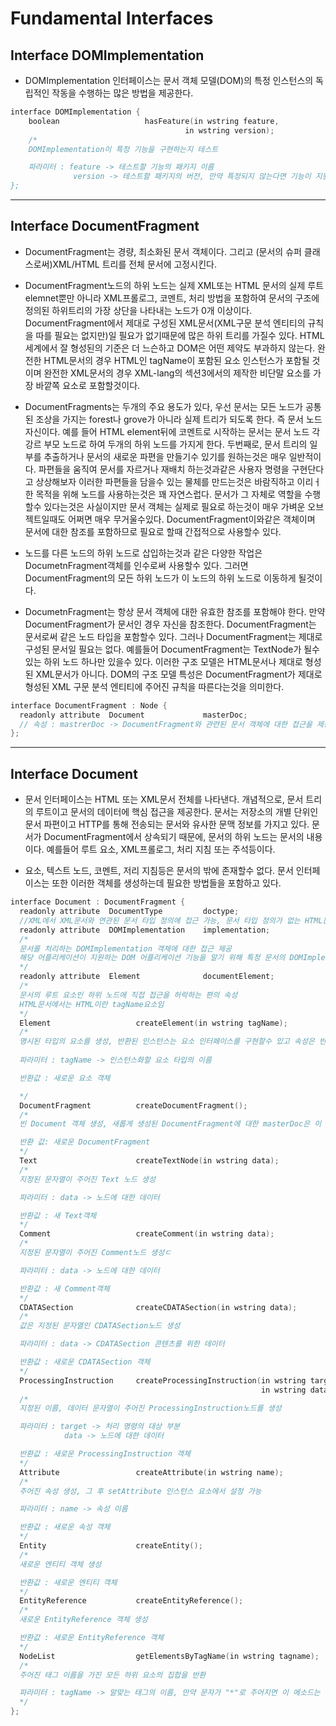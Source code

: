# Fundamental Interfaces

## Interface DOMImplementation
- DOMImplementation 인터페이스는 문서 객체 모델(DOM)의 특정 인스턴스의 독립적인 작동을 수행하는 많은 방법을 제공한다.

```c
interface DOMImplementation {
    boolean                   hasFeature(in wstring feature, 
                                       in wstring version);
    /*
    DOMImplementation이 특정 기능을 구현하는지 테스트

    파라미터 : feature -> 테스트할 기능의 패키지 이름
              version -> 테스트할 패키지의 버전, 만약 특정되지 않는다면 기능이 지원하는 버전을 DOMImplementation를 true로 반환            
};
```
---
## Interface DocumentFragment


- DocumentFragment는 경량, 최소화된 문서 객체이다. 그리고 (문서의 슈퍼 클래스로써)XML/HTML 트리를 전체 문서에 고정시킨다.

- DocumentFragment노드의 하위 노드는 실제 XML또는 HTML 문서의 실제 루트 elemnet뿐만 아니라 XML프롤로그, 코멘트, 처리 방법을 포함하여 문서의 구조에 정의된 하위트리의 가장 상단을 나타내는 노드가 0개 이상이다.
DocumentFragment에서 제대로 구성된 XML문서(XML구문 분석 엔티티의 규칙을 따를 필요는 없지만)일 필요가 없기때문에 많은 하위 트리를 가질수 있다.
HTML 세계에서 잘 형성된의 기준은 더 느슨하고 DOM은 어떤 제약도 부과하지 않는다.
완전한 HTML문서의 경우 HTML인 tagName이 포함된 요소 인스턴스가 포함될 것이며
완전한 XML문서의 경우 XML-lang의 섹션3에서의 제작한 비단말 요소를 가장 바깥쪽 요소로 포함할것이다.

- DocumentFragments는 두개의 주요 용도가 있다,
우선 문서는 모든 노드가 공통된 조상을 가지는 forest나 grove가 아니라 실제 트리가 되도록 한다. 즉 문서 노드 자신이다.
예를 들어 HTML element뒤에 코멘트로 시작하는 문서는 문서 노드 각강르 부모 노드로 하여 두개의 하위 노드를 가지게 한다.
두번째로, 문서 트리의 일부를 추출하거나 문서의 새로운 파편을 만들기수 있기를 원하는것은 매우 일반적이다.
파편들을 움직여 문서를 자르거나 재배치 하는것과같은 사용자 명령을 구현단다고 상상해보자
이러한 파편들을 담을수 있는 물체를 만드는것은 바람직하고 이리ㅓ한 목적을 위해 노드를 사용하는것은 꽤 자연스럽다. 문서가 그 자체로 역할을 수행할수 있다는것은 사실이지만
문서 객체는 실제로 필요로 하는것이 매우 가벼운 오브젝트일때도 어쩌면 매우 무거울수있다.
DocumentFragment이와같은 객체이며 문서에 대한 참조를 포함하므로 필요로 할때 간접적으로 사용할수 있다.

- 노드를 다른 노드의 하위 노드로 삽입하는것과 같은 다양한 작업은 DocumetnFragment객체를 인수로써 사용할수 있다.
그러면 DocumentFragment의 모든 하위 노드가 이 노드의 하위 노드로 이동하게 될것이다.

- DocumetnFragment는 항상 문서 객체에 대한 유효한 참조를 포함해야 한다.
만약 DocumentFragment가 문서인 경우 자신을 참조한다. DocumentFragment는 문서로써 같은 노드 타입을 포함할수 있다.
그러나 DocumentFragment는 제대로 구성된 문서일 필요는 없다.
예를들어 DocumentFragment는 TextNode가 될수 있는 하위 노드 하나만 있을수 있다.
이러한 구조 모델은 HTML문서나 제대로 형성된 XML문서가 아니다.
DOM의 구조 모델 특성은 DocumentFragment가 제대로 형성된 XML 구문 분석 엔티티에 주어진 규칙을 따른다는것을 의미한다.

```c
interface DocumentFragment : Node {
  readonly attribute  Document             masterDoc;
  // 속성 : mastrerDoc -> DocumentFragment와 관련된 문서 객체에 대한 접근을 제공
};
```
---
## Interface Document

- 문서 인터페이스는 HTML 또는 XML문서 전체를 나타낸다. 개념적으로, 문서 트리의 루트이고
문서의 데이터에 핵심 접근을 제공한다. 문서는 저장소의 개별 단위인 문서 파편이고 HTTP를 통해 전송되는 문서와 유사한 문맥 정보를 가지고 있다.
문서가 DocumentFragment에서 상속되기 때문에, 문서의 하위 노드는 문서의 내용이다.
예를들어 루트 요소, XML프롤로그, 처리 지침 또는 주석등이다.

- 요소, 텍스트 노드, 코멘트, 저리 지침등은 문서의 밖에 존재할수 없다.
문서 인터페이스는 또한 이러한 객체를 생성하는데 필요한 방법들을 포함하고 있다.

```c
interface Document : DocumentFragment {
  readonly attribute  DocumentType         doctype;
  //XML에서 XML문서와 연관된 문서 타입 정의에 접근 가능, 문서 타입 정의가 없는 HTML문서나 XML문서는 null 리턴
  readonly attribute  DOMImplementation    implementation;
  /*
  문서를 처리하는 DOMImplementation 객체에 대한 접근 제공
  해당 어플리케이션이 지원하는 DOM 어플리케이션 기능을 알기 위해 특정 문서의 DOMImplementation을 얻을 필요가 있기때문에 필수적임
  */
  readonly attribute  Element              documentElement;
  /* 
  문서의 루트 요소인 하위 노드에 직접 접근을 허락하는 편의 속성
  HTML문서에서는 HTML이란 tagName요소임  
  */
  Element                   createElement(in wstring tagName);
  /*
  명시된 타입의 요소를 생성, 반환된 인스턴스는 요소 인터페이스를 구현할수 있고 속성은 반환된 객체에 직접 지정 가능
  
  파라미터 : tagName -> 인스턴스화할 요소 타입의 이름

  반환값 : 새로운 요소 객체

  */
  DocumentFragment          createDocumentFragment();
  /*
  빈 Document 객체 생성, 새롭게 생성된 DocumentFragment에 대한 masterDoc은 이 메소드가 호출되는 문서

  반환 값: 새로운 DocumentFragment
  */
  Text                      createTextNode(in wstring data);
  /*
  지정된 문자열이 주어진 Text 노드 생성

  파라미터 : data -> 노드에 대한 데이터

  반환값 : 새 Text객체
  */
  Comment                   createComment(in wstring data);
  /*
  지정된 문자열이 주어진 Comment노드 생성ㄷ

  파라미터 : data -> 노드에 대한 데이터

  반환값 : 새 Comment객체
  */
  CDATASection              createCDATASection(in wstring data);
  /*
  값은 지정된 문자열인 CDATASection노드 생성

  파라미터 : data -> CDATASection 콘텐츠를 위한 데이터

  반환값 : 새로운 CDATASection 객체
  */
  ProcessingInstruction     createProcessingInstruction(in wstring target, 
                                                        in wstring data);
  /*
  지정된 이름, 데이터 문자열이 주어진 ProcessingInstruction노드를 생성

  파라미터 : target -> 처리 명령의 대상 부분
            data -> 노드에 대한 데이터

  반환값 : 새로운 ProcessingInstruction 객체
  */
  Attribute                 createAttribute(in wstring name);
  /*
  주어진 속성 생성, 그 후 setAttribute 인스턴스 요소에서 설정 가능

  파라미터 : name -> 속성 이름

  반환값 : 새로운 속성 객체
  */
  Entity                    createEntity();
  /*
  새로운 엔티티 객체 생성

  반환값 : 새로운 엔티티 객체
  */
  EntityReference           createEntityReference();
  /*
  새로운 EntityReference 객체 생성

  반환값 : 새로운 EntityReference 객체
  */
  NodeList                  getElementsByTagName(in wstring tagname);
  /*
  주어진 태그 이름을 가진 모든 하위 요소의 집합을 반환

  파라미터 : tagName -> 알맞는 태그의 이름, 만약 문자가 "*"로 주어지면 이 메소드는 문서의 모든 요소를 반환
  */
};
```